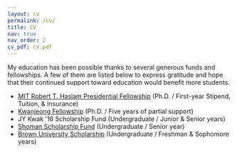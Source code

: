 ```yaml
---
layout: cv
permalink: /cv/
title: CV
nav: true
nav_order: 2
cv_pdf: cv.pdf
---
```


My education has been possible thanks to several generous funds and fellowships. A few of them are listed below to express gratitude and hope that their continued support toward education would benefit more students.

- [MIT Robert T. Haslam Presidential Fellowship](https://web.mit.edu/provost/presfellow/) (Ph.D. / First-year Stipend, Tuition, & Insurance)
- [Kwanjeong Fellowship](http://ikef.or.kr/) (Ph.D. / Five years of partial support)
- JY Kwak '16 Scholarship Fund (Undergraduate / Junior & Senior years)
- [Shoman Scholarship Fund](https://www.brown.edu/news/2022-06-01/shoman) (Undergraduate / Senior year)
- [Brown University Scholarship](https://finaid.brown.edu/) (Undergraduate / Freshman & Sophomore years)

